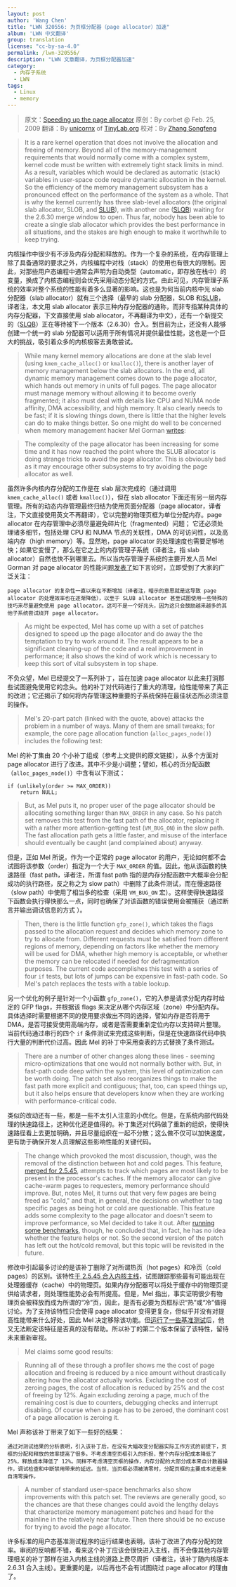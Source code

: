 ```yaml
---
layout: post
author: 'Wang Chen'
title: "LWN 320556: 为页框分配器（page allocator）加速"
album: 'LWN 中文翻译'
group: translation
license: "cc-by-sa-4.0"
permalink: /lwn-320556/
description: "LWN 文章翻译，为页框分配器加速"
category:
  - 内存子系统
  - LWN
tags:
  - Linux
  - memory
---
```


> 原文：[Speeding up the page allocator](https://lwn.net/Articles/320556/)
> 原创：By corbet @ Feb. 25, 2009
> 翻译：By [unicornx](https://github.com/unicornx) of [TinyLab.org][1]
> 校对：By [Zhang Songfeng](https://github.com/lyzhsf)

> It is a rare kernel operation that does not involve the allocation and freeing of memory. Beyond all of the memory-management requirements that would normally come with a complex system, kernel code must be written with extremely tight stack limits in mind. As a result, variables which would be declared as automatic (stack) variables in user-space code require dynamic allocation in the kernel. So the efficiency of the memory management subsystem has a pronounced effect on the performance of the system as a whole. That is why the kernel currently has three slab-level allocators (the original slab allocator, SLOB, and [SLUB](http://lwn.net/Articles/229984/)), with another one ([SLQB](http://lwn.net/Articles/311502/)) waiting for the 2.6.30 merge window to open. Thus far, nobody has been able to create a single slab allocator which provides the best performance in all situations, and the stakes are high enough to make it worthwhile to keep trying.

内核操作中很少有不涉及内存分配和释放的。作为一个复杂的系统，在内存管理上除了具备通常的要求之外，内核编程中对栈（stack）的使用也有很大的限制。因此，对那些用户态编程中通常会声明为自动类型（automatic，即存放在栈中）的变量，换成了内核态编程则会优先采用动态分配的方式。由此可见，内存管理子系统的效率对整个系统的性能有着多么显著的影响。这也是为何当前内核中光 slab 分配器（slab allocator）就有三个选择（最早的 slab 分配器，SLOB 和[SLUB](http://lwn.net/Articles/229984/)，译者注，本文用 slab allocator 表示三种内存分配器的通称，而非专指某种具体的内存分配器，下文直接使用 slab allocator，不再翻译为中文），还有一个新提交的（[SLQB](http://lwn.net/Articles/311502/)）正在等待被下一个版本（2.6.30）合入。到目前为止，还没有人能够创建一个统一的 slab 分配器可以适用于所有情况并提供最佳性能，这也是一个巨大的挑战，吸引着众多的内核极客去勇敢尝试。

> While many kernel memory allocations are done at the slab level (using `kmem_cache_alloc()` or `kmalloc()`), there is another layer of memory management below the slab allocators. In the end, all dynamic memory management comes down to the page allocator, which hands out memory in units of full pages. The page allocator must manage memory without allowing it to become overly fragmented; it also must deal with details like CPU and NUMA node affinity, DMA accessibility, and high memory. It also clearly needs to be fast; if it is slowing things down, there is little that the higher levels can do to make things better. So one might do well to be concerned when memory management hacker Mel Gorman [writes](http://lwn.net/Articles/320279/):

> 	The complexity of the page allocator has been increasing for some time and it has now reached the point where the SLUB allocator is doing strange tricks to avoid the page allocator. This is obviously bad as it may encourage other subsystems to try avoiding the page allocator as well.

虽然许多内核内存分配的工作是在 slab 层次完成的（通过调用 `kmem_cache_alloc()` 或者 `kmalloc()`），但在 slab allocator 下面还有另一层内存管理。所有的动态内存管理最终归结为使用页面分配器（page allocator，译者注，下文直接使用英文不再翻译），它以完整的物理页框为单位分配内存。page allocator 在内存管理中必须尽量避免碎片化（fragmented）问题； 它还必须处理诸多细节，包括处理 CPU 和 NUMA 节点的关联性，DMA 的可访问性，以及高端内存（high memory）等。显然地，page allocator 的处理速度也需要足够地快；如果它变慢了，那么在它之上的内存管理子系统（译者注，指 slab allocator）自然也快不到哪里去。所以当内存管理子系统的主要开发人员 Mel Gorman 对 page allocator 的性能问题[发表了](http://lwn.net/Articles/320279/)如下言论时，立即受到了大家的广泛关注：

    page allocator 的复杂性一直以来在不断增加（译者注，暗示的意思就是这导致 page allocator 的处理效率也在逐渐降低），以至于 SLUB allocator 甚至试图使用一些特殊的技巧来尽量避免使用 page allocator。这可不是一个好兆头，因为这只会鼓励越来越多的其他子系统尝试绕开 page allocator。

> As might be expected, Mel has come up with a set of patches designed to speed up the page allocator and do away the the temptation to try to work around it. The result appears to be a significant cleaning-up of the code and a real improvement in performance; it also shows the kind of work which is necessary to keep this sort of vital subsystem in top shape.

不负众望，Mel 已经提交了一系列补丁，旨在加速 page allocator 以此来打消那些试图避免使用它的念头。他的补丁对代码进行了重大的清理，给性能带来了真正的改进；它还揭示了如何将内存管理这种重要的子系统保持在最佳状态所必须注意的操作。

> Mel's 20-part patch (linked with the quote, above) attacks the problem in a number of ways. Many of them are small tweaks; for example, the core page allocation function (`alloc_pages_node()`) includes the following test:

Mel 的补丁集由 20 个小补丁组成（参考上文提供的原文链接），从多个方面对 page allocator 进行了改进。其中不少是小调整；譬如，核心的页分配函数（`alloc_pages_node()`）中含有以下测试：

	if (unlikely(order >= MAX_ORDER))
		return NULL;

> But, as Mel puts it, no proper user of the page allocator should be allocating something larger than `MAX_ORDER` in any case. So his patch set removes this test from the fast path of the allocator, replacing it with a rather more attention-getting test (`VM_BUG_ON`) in the slow path. The fast allocation path gets a little faster, and misuse of the interface should eventually be caught (and complained about) anyway.

但是，正如 Mel 所说，作为一个正常的 page allocator 的用户，无论如何都不会试图将该参数（order）指定为一个大于 `MAX_ORDER` 的值。因此，他从该函数的快速路径（fast path，译者注，所谓 fast path 指的是内存分配函数中大概率会分配成功的执行路径，反之称之为 slow path）中删除了此条件测试，而在慢速路径（slow path）中使用了相当多的检查（采用 `VM_BUG_ON` 宏）。这样使得快速路径下函数会执行得快那么一点，同时也确保了对该函数的错误使用会被捕获（通过断言并输出调试信息的方式 ）。

> Then, there is the little function `gfp_zone()`, which takes the flags passed to the allocation request and decides which memory zone to try to allocate from. Different requests must be satisfied from different regions of memory, depending on factors like whether the memory will be used for DMA, whether high memory is acceptable, or whether the memory can be relocated if needed for defragmentation purposes. The current code accomplishes this test with a series of four `if` tests, but lots of jumps can be expensive in fast-path code. So Mel's patch replaces the tests with a table lookup.

另一个优化的例子是针对一个小函数 `gfp_zone()`，它的入参是请求分配内存时给定的 GFP flags，并根据该 flags 来决定从哪个内存区域（zone）中分配内存。具体选择时需要根据不同的使用要求做出不同的选择，譬如内存是否将用于 DMA，是否可接受使用高端内存，或者是否需要重新定位内存以支持碎片整理。当前代码通过串行的四个 `if` 条件测试来完成这些判断，但是在快速路径代码中执行大量的判断代价过高。因此 Mel 的补丁中采用查表的方式替换了条件测试。

> There are a number of other changes along these lines - seeming micro-optimizations that one would not normally bother with. But, in fast-path code deep within the system, this level of optimization can be worth doing. The patch set also reorganizes things to make the fast path more explicit and contiguous; that, too, can speed things up, but it also helps ensure that developers know when they are working with performance-critical code.

类似的改动还有一些，都是一些不太引人注意的小优化。但是，在系统内部代码处理的快速路径上，这种优化还是值得的。补丁集还对代码做了重新的组织，使得快速路径看上去更加明确，并且尽量组织在一起不分散；这么做不仅可以加快速度，更有助于确保开发人员理解这些影响性能的关键代码。

> The change which provoked the most discussion, though, was the removal of the distinction between hot and cold pages. This feature, [merged for 2.5.45](http://lwn.net/Articles/14768/), attempts to track which pages are most likely to be present in the processor's caches. If the memory allocator can give cache-warm pages to requesters, memory performance should improve. But, notes Mel, it turns out that very few pages are being freed as "cold," and that, in general, the decisions on whether to tag specific pages as being hot or cold are questionable. This feature adds some complexity to the page allocator and doesn't seem to improve performance, so Mel decided to take it out. After [running some benchmarks](https://lwn.net/Articles/320568/), though, he concluded that, in fact, he has no idea whether the feature helps or not. So the second version of the patch has left out the hot/cold removal, but this topic will be revisited in the future.

修改中引起最多讨论的是该补丁删除了对所谓热页（hot pages）和冷页（cold pages）的区别。该特性[于 2.5.45 合入内核主线](http://lwn.net/Articles/14768/)，试图跟踪那些最有可能出现在处理器缓存（cache）中的物理页。如果内存分配器可以将处于缓存中的物理页提供给请求者，则处理性能势必会有所提高。但是，Mel 指出，事实证明很少有物理页会被释放而成为所谓的“冷”页，因此，是否有必要为页框标识“热”或“冷”值得讨论。为了支持该特性只会使得 page allocator 变得更复杂，但似乎并没有对提高性能带来什么好处，因此 Mel 决定移除该功能。但[运行了一些基准测试](https://lwn.net/Articles/320568/)后，他又无法断定该特征是否真的没有帮助。所以补丁的第二个版本保留了该特性，留待未来重新审视。

> Mel claims some good results:

> 	Running all of these through a profiler shows me the cost of page allocation and freeing is reduced by a nice amount without drastically altering how the allocator actually works. Excluding the cost of zeroing pages, the cost of allocation is reduced by 25% and the cost of freeing by 12%. Again excluding zeroing a page, much of the remaining cost is due to counters, debugging checks and interrupt disabling. Of course when a page has to be zeroed, the dominant cost of a page allocation is zeroing it.

Mel 声称该补丁带来了如下一些好的结果：

    通过对测试结果的分析表明，引入该补丁后，在没有大幅改变分配器实际工作方式的前提下，页框的分配和释放的效率提高了很多。不考虑清空页框引入的折损，整个内存分配成本降低了 25%，释放成本降低了 12%。同样不考虑清空页框的操作，内存分配的大部分成本来自计数器操作，调试检查和中断禁用带来的延迟。当然，当页框必须被清零时，分配页框的主要成本还是来自清零操作。

> A number of standard user-space benchmarks also show improvements with this patch set. The reviews are generally good, so the chances are that these changes could avoid the lengthy delays that characterize memory management patches and head for the mainline in the relatively near future. Then there should be no excuse for trying to avoid the page allocator.

许多标准的用户态基准测试程序的运行结果也表明，该补丁改进了内存分配的效率。审阅的反响都不错，看来这个补丁应该会很快进入主线，而不会像其他内存管理相关的补丁那样在进入内核主线的道路上费尽周折（译者注，该补丁随内核版本 2.6.31 合入主线）。更重要的是，以后再也不会有试图绕过 page allocator 的理由了。

[1]: http://tinylab.org
